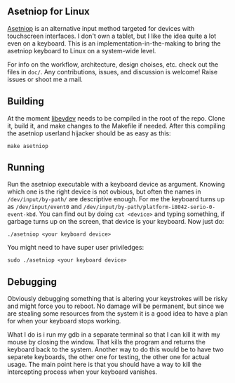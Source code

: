 Asetniop for Linux
------------------

[Asetniop](http://asetniop.com/) is an alternative input method targeted for devices with touchscreen interfaces.
I don't own a tablet, but I like the idea quite a lot even on a keyboard.
This is an implementation-in-the-making to bring the asetniop keyboard to Linux on a system-wide level.

For info on the workflow, architecture, design choises, etc. check out the files in `doc/`.
Any contributions, issues, and discussion is welcome! Raise issues or shoot me a mail.

Building
--------

At the moment [libevdev](https://www.freedesktop.org/wiki/Software/libevdev/) needs to be compiled in the root of the repo.
Clone it, build it, and make changes to the Makefile if needed.
After this compiling the asetniop userland hijacker should be as easy as this:

	make asetniop

Running
-------

Run the asetniop executable with a keyboard device as argument.
Knowing which one is the right device is not ovbious, but often the names in `/dev/input/by-path/` are descriptive enough.
For me the keyboard turns up as `/dev/input/event0` and `/dev/input/by-path/platform-i8042-serio-0-event-kbd`.
You can find out by doing `cat <device>` and typing something, if garbage turns up on the screen, that device is your keyboard.
Now just do:

	./asetniop <your keyboard device>

You might need to have super user priviledges:

	sudo ./asetniop <your keyboard device>

Debugging
---------

Obviously debugging something that is altering your keystrokes will be risky and might force you to reboot.
No damage will be permanent, but since we are stealing some resources from the system it is a good idea to have a plan for when your keyboard stops working.

What I do is i run my gdb in a separate terminal so that I can kill it with my mouse by closing the window.
That kills the program and returns the keyboard back to the system.
Another way to do this would be to have two separete keyboards, the other one for testing, the other one for actual usage.
The main point here is that you should have a way to kill the intercepting process when your keyboard vanishes.

